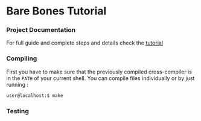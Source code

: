 # Bare Bones Tutorial

### Project Documentation

For full guide and complete steps and details check the [tutorial](https://wiki.osdev.org/Bare_Bones)

### Compiling

First you have to make sure that the previously compiled cross-compiler is in the `PATH` of your current shell.
You can compile files individually or by just running :

```bash
user@localhost:$ make
```

### Testing
